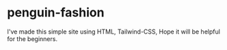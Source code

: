 # penguin-fashion
I've made this simple site using HTML, Tailwind-CSS, Hope it will be helpful for the beginners.
